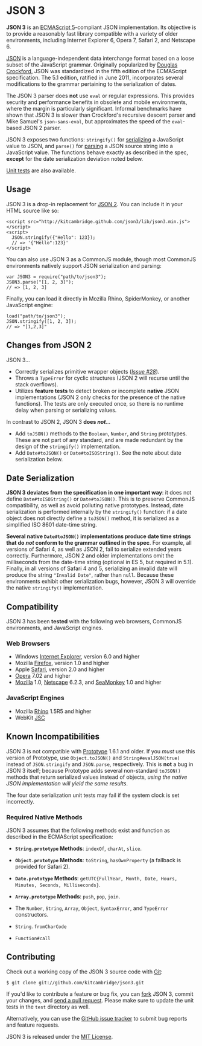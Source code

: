 JSON 3
======

**JSON 3** is an [ECMAScript 5](http://es5.github.com/)-compliant JSON implementation. Its objective is to provide a reasonably fast library compatible with a variety of older environments, including Internet Explorer 6, Opera 7, Safari 2, and Netscape 6.

[JSON](http://json.org/) is a language-independent data interchange format based on a loose subset of the JavaScript grammar. Originally popularized by [Douglas Crockford](http://www.crockford.com/), JSON was standardized in the fifth edition of the ECMAScript specification. The 5.1 edition, ratified in June 2011, incorporates several modifications to the grammar pertaining to the serialization of dates.

The JSON 3 parser does **not** use `eval` or regular expressions. This provides security and performance benefits in obsolete and mobile environments, where the margin is particularly significant. Informal benchmarks have shown that JSON 3 is slower than Crockford's recursive descent parser and Mike Samuel's `json-sans-eval`, but approximates the speed of the `eval`-based JSON 2 parser.

JSON 3 exposes two functions: `stringify()` for [serializing](https://developer.mozilla.org/en/JavaScript/Reference/Global_Objects/JSON/stringify) a JavaScript value to JSON, and `parse()` for [parsing](https://developer.mozilla.org/en/JavaScript/Reference/Global_Objects/JSON/parse) a JSON source string into a JavaScript value. The functions behave exactly as described in the spec, **except** for the date serialization deviation noted below.

[Unit tests](http://kitcambridge.github.com/json3/test/test_browser.html) are also available.

## Usage

JSON 3 is a drop-in replacement for [JSON 2](http://json.org/js). You can include it in your HTML source like so:

    <script src="http://kitcambridge.github.com/json3/lib/json3.min.js"></script>
    <script>
      JSON.stringify({"Hello": 123});
      // => '{"Hello":123}'
    </script>

You can also use JSON 3 as a CommonJS module, though most CommonJS environments natively support JSON serialization and parsing:

    var JSON3 = require("path/to/json3");
    JSON3.parse("[1, 2, 3]");
    // => [1, 2, 3]

Finally, you can load it directly in Mozilla Rhino, SpiderMonkey, or another JavaScript engine:

    load("path/to/json3");
    JSON.stringify([1, 2, 3]);
    // => "[1,2,3]"

## Changes from JSON 2

JSON 3...

* Correctly serializes primitive wrapper objects (*[Issue #28](https://github.com/douglascrockford/JSON-js/issues/28)*).
* Throws a `TypeError` for cyclic structures (JSON 2 will recurse until the stack overflows).
* Utilizes **feature tests** to detect broken or incomplete **native** JSON implementations (JSON 2 only checks for the presence of the native functions). The tests are only executed once, so there is no runtime delay when parsing or serializing values.

In contrast to JSON 2, JSON 3 **does *not***...

* Add `toJSON()` methods to the `Boolean`, `Number`, and `String` prototypes. These are not part of any standard, and are made redundant by the design of the `stringify()` implementation.
* Add `Date#toJSON()` or `Date#toISOString()`. See the note about date serialization below.

## Date Serialization

**JSON 3 deviates from the specification in one important way**: it does not define `Date#toISOString()` or `Date#toJSON()`. This is to preserve CommonJS compatibility, as well as avoid polluting native prototypes. Instead, date serialization is performed internally by the `stringify()` function: if a date object does not directly define a `toJSON()` method, it is serialized as a simplified ISO 8601 date-time string.

**Several native `Date#toJSON()` implementations produce date time strings that do *not* conform to the grammar outlined in the spec**. For example, all versions of Safari 4, as well as JSON 2, fail to serialize extended years correctly. Furthermore, JSON 2 and older implementations omit the milliseconds from the date-time string (optional in ES 5, but required in 5.1). Finally, in all versions of Safari 4 and 5, serializing an invalid date will produce the string `"Invalid Date"`, rather than `null`. Because these environments exhibit other serialization bugs, however, JSON 3 will override the native `stringify()` implementation.

## Compatibility

JSON 3 has been **tested** with the following web browsers, CommonJS environments, and JavaScript engines.

### Web Browsers

- Windows [Internet Explorer](http://www.microsoft.com/windows/internet-explorer), version 6.0 and higher
- Mozilla [Firefox](http://www.mozilla.com/firefox), version 1.0 and higher
- Apple [Safari](http://www.apple.com/safari), version 2.0 and higher
- [Opera](http://www.opera.com) 7.02 and higher
- [Mozilla](http://www.mozilla.org/projects/browsers.html) 1.0, [Netscape](http://browser.netscape.com/releases) 6.2.3, and [SeaMonkey](http://www.seamonkey-project.org/) 1.0 and higher

### JavaScript Engines

- Mozilla [Rhino](http://www.mozilla.org/rhino) 1.5R5 and higher
- WebKit [JSC](https://trac.webkit.org/wiki/JSC)

## Known Incompatibilities

JSON 3 is not compatible with [Prototype](http://prototypejs.org) 1.6.1 and older. If you *must* use this version of Prototype, use `Object.toJSON()` and `String#evalJSON(true)` instead of `JSON.stringify` and `JSON.parse`, respectively. This is **not** a bug in JSON 3 itself; because Prototype adds several non-standard `toJSON()` methods that return serialized values instead of objects, *using the native JSON implementation will yield the same results*.

The four date serialization unit tests may fail if the system clock is set incorrectly.

### Required Native Methods

JSON 3 assumes that the following methods exist and function as described in the ECMAScript specification:

- **`String.prototype` Methods**: `indexOf`, `charAt`, `slice`.
- **`Object.prototype` Methods**: `toString`, `hasOwnProperty` (a fallback is provided for Safari 2).
- **`Date.prototype` Methods**: `getUTC{FullYear, Month, Date, Hours, Minutes, Seconds, Milliseconds}`.
- **`Array.prototype` Methods**: `push`, `pop`, `join`.

- The `Number`, `String`, `Array`, `Object`, `SyntaxError`, and `TypeError` constructors.
- `String.fromCharCode`
- `Function#call`

## Contributing

Check out a working copy of the JSON 3 source code with [Git](http://git-scm.com/):

    $ git clone git://github.com/kitcambridge/json3.git

If you'd like to contribute a feature or bug fix, you can [fork](http://help.github.com/fork-a-repo/) JSON 3, commit your changes, and [send a pull request](http://help.github.com/send-pull-requests/). Please make sure to update the unit tests in the `test` directory as well.

Alternatively, you can use the [GitHub issue tracker](http://github.com/bestiejs/json3/issues) to submit bug reports and feature requests.

JSON 3 is released under the [MIT License](http://kit.mit-license.org/).